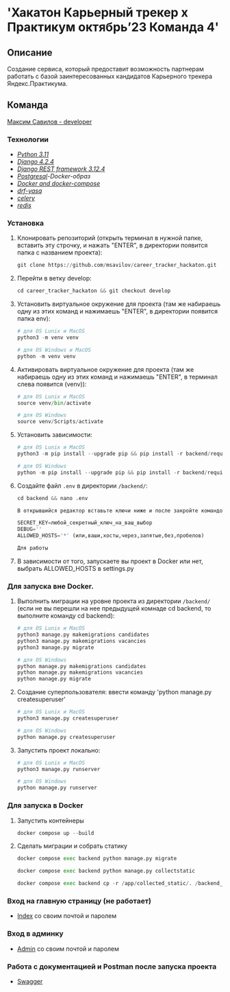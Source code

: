 # 'Хакатон Карьерный трекер х Практикум октябрь’23 Команда 4'

## Описание
Cоздание сервиса, который предоставит возможность партнерам работать с базой заинтересованных кандидатов Карьерного трекера Яндекс.Практикума.


## Команда
[Максим Савилов - developer](https://github.com/msavilov)


### Технологии
- _[Python 3.11](https://docs.python.org/3/)_
- _[Django 4.2.4](https://www.djangoproject.com/download/)_
- _[Django REST framework 3.12.4](https://www.django-rest-framework.org/)_
- _[Postgresql](https://hub.docker.com/_/postgres)-Docker-образ_
- _[Docker and docker-compose](https://www.docker.com/get-started/)_
- _[drf-yasq](https://drf-yasg.readthedocs.io/en/stable/readme.html)_
- _[celery](https://docs.celeryq.dev/en/stable/getting-started/first-steps-with-celery.html#installing-celery)_
- _[redis](https://redis.io/download/#redis-downloads)_


### Установка

1. Клонировать репозиторий (открыть терминал в нужной папке, вставить эту строчку,
   и нажать "ENTER", в директории появится папка с названием проекта):

   ```python
   git clone https://github.com/msavilov/career_tracker_hackaton.git
   ```
2. Перейти в ветку develop:

   ```python
   cd career_tracker_hackaton && git checkout develop
   ```

3. Установить виртуальное окружение для проекта (там же набираешь одну из этих команд
   и нажимаешь "ENTER", в директории появится папка env):

   ```python
   # для OS Lunix и MacOS
   python3 -m venv venv

   # для OS Windows и MacOS
   python -m venv venv
   ```

4. Активировать виртуальное окружение для проекта (там же набираешь одну из этих команд
   и нажимаешь "ENTER", в терминал слева появится (venv)):

   ```python
   # для OS Lunix и MacOS
   source venv/bin/activate

   # для OS Windows
   source venv/Scripts/activate
   ```

5. Установить зависимости:

      ```python
   # для OS Lunix и MacOS
   python3 -m pip install --upgrade pip && pip install -r backend/requirements.txt

   # для OS Windows
   python -m pip install --upgrade pip && pip install -r backend/requirements.txt
   ```

6. Cоздайте файл `.env` в директории `/backend/`:

   ```python
   cd backend && nano .env

   В открывшийся редактор вставьте ключи ниже и после закройте командой "Ctrl + X"

   SECRET_KEY=любой_секретный_ключ_на_ваш_выбор
   DEBUG=''
   ALLOWED_HOSTS='*' (или,ваши,хосты,через,запятые,без,пробелов)

   Для работы 
   ```
7. В зависимости от того, запускаете вы проект в Docker или нет,
   выбрать ALLOWED_HOSTS в settings.py

### Для запуска вне Docker.

1. Выполнить миграции на уровне проекта из директории `/backend/`
   (если не вы перешли на нее предыдущей комнаде cd backend,
   то выполните команду cd backend):

   ```python
   # для OS Lunix и MacOS
   python3 manage.py makemigrations candidates
   python3 manage.py makemigrations vacancies
   python3 manage.py migrate

   # для OS Windows
   python manage.py makemigrations candidates
   python manage.py makemigrations vacancies
   python manage.py migrate
   ```
2. Создание суперпользователя: ввести команду 'python manage.py createsuperuser'

   ```python
   # для OS Lunix и MacOS
   python3 manage.py createsuperuser

   # для OS Windows
   python manage.py createsuperuser
   ```
3. Запустить проект локально:

   ```python
   # для OS Lunix и MacOS
   python3 manage.py runserver

   # для OS Windows
   python manage.py runserver
   ```
### Для запуска в Docker

1. Запустить контейнеры
   
   ```python
   docker compose up --build
   ```
2. Сделать миграции и собрать статику
   
   ```python
   docker compose exec backend python manage.py migrate

   docker compose exec backend python manage.py collectstatic

   docker compose exec backend cp -r /app/collected_static/. /backend_static/static/
   ```

### Вход на главную страницу (не работает)
- [Index](http://127.0.0.1:8000/) со своим почтой и паролем

### Вход в админку
- [Admin](http://127.0.0.1:8000/admin) со своим почтой и паролем

### Работа с документацией и Postman после запуска проекта
- [Swagger](http://127.0.0.1:8000/api/swagger/)
